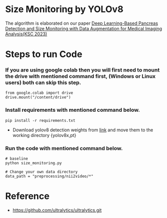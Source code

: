 # Size Monitoring by YOLOv8  
The algorithm is elaborated on our paper [Deep Learning-Based Pancreas Detection and Size Monitoring with Data Augmentation for Medical Imaging Analysis(KSC 2023)](https://github.com/ready2drop/size-monitoring/blob/main/paper.pdf)
# Steps to run Code
 
 ### If you are using google colab then you will first need to mount the drive with mentioned command first, (Windows or Linux users) both can skip this step.
 ``` 
 from google.colab import drive
 drive.mount("/content/drive")
 ```
 ### Install requirements with mentioned command below.
 ```
 pip install -r requirements.txt
 ```

 - Download yolov8 detection weights from [link](https://github.com/ultralytics/ultralytics) and move them to the working directory {yolov8x,pt}

 ### Run the code with mentioned command below.

 ```
 # baseline
 python size_monitoring.py

 # Change your own data directory
 data_path = "preprocessing/nii2video/*"

 ```
 

# Reference
- https://github.com/ultralytics/ultralytics.git
